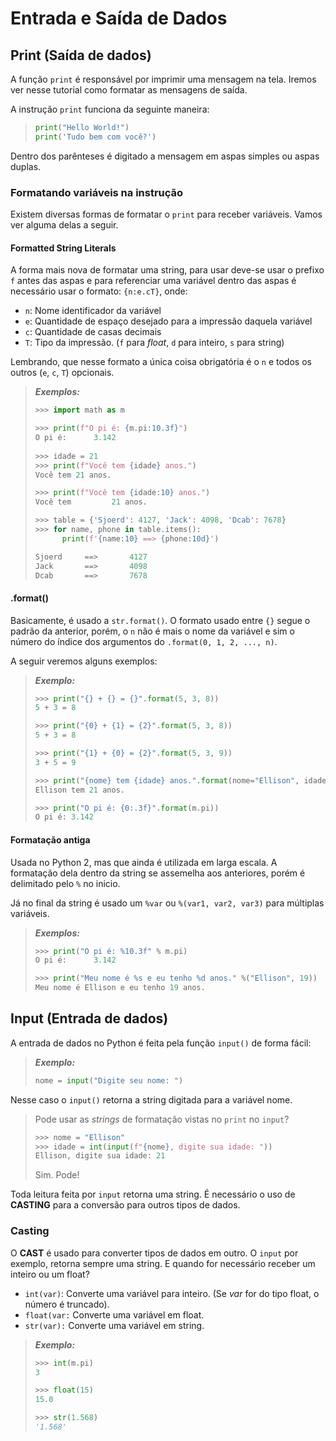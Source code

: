 # Entrada e Saída de Dados



## Print (Saída de dados)

A função `print` é responsável por imprimir uma mensagem na tela. Iremos ver nesse  tutorial como formatar as mensagens de saída. 

A instrução `print` funciona da seguinte maneira:

> ```python
> print("Hello World!")
> print('Tudo bem com você?')
> ```

Dentro dos parênteses é digitado a mensagem em aspas simples ou aspas duplas.





### Formatando variáveis na instrução

Existem diversas formas de formatar o `print` para receber variáveis. Vamos ver alguma delas a seguir. 



#### Formatted String Literals

A forma mais nova de formatar uma string, para usar deve-se usar o prefixo `f` antes das aspas e para referenciar uma variável dentro das aspas é necessário usar o formato: `{n:e.cT}`, onde:

- `n`: Nome identificador da variável
- `e`: Quantidade de espaço desejado para a impressão daquela variável
- `c`: Quantidade de casas decimais
- `T`: Tipo da impressão. (`f` para *float*, `d` para inteiro, `s` para string)



Lembrando, que nesse formato a única coisa obrigatória é o `n` e todos os outros (`e`, `c`, `T`) opcionais.

> ***Exemplos:***
>
> ```python
> >>> import math as m
> 
> >>> print(f"O pi é: {m.pi:10.3f}")
> O pi é:      3.142
>     
> >>> idade = 21
> >>> print(f"Você tem {idade} anos.")
> Você tem 21 anos.
> 
> >>> print(f"Você tem {idade:10} anos.")
> Você tem         21 anos.
> 
> >>> table = {'Sjoerd': 4127, 'Jack': 4098, 'Dcab': 7678}
> >>> for name, phone in table.items():
> 		print(f'{name:10} ==> {phone:10d}')
> 
> Sjoerd     ==>       4127
> Jack       ==>       4098
> Dcab       ==>       7678
> 
> ```



#### .format()

Basicamente, é usado a `str.format()`. O formato usado entre `{}` segue o padrão da anterior, porém, o `n` não é mais o nome da variável e sim o número do índice dos argumentos do `.format(0, 1, 2, ..., n)`.



A seguir veremos alguns exemplos:

> ***Exemplo:***
>
> ```python
> >>> print("{} + {} = {}".format(5, 3, 8))
> 5 + 3 = 8
> 
> >>> print("{0} + {1} = {2}".format(5, 3, 8))
> 5 + 3 = 8
> 
> >>> print("{1} + {0} = {2}".format(5, 3, 9))
> 3 + 5 = 9
> 
> >>> print("{nome} tem {idade} anos.".format(nome="Ellison", idade=21))
> Ellison tem 21 anos.
> 
> >>> print("O pi é: {0:.3f}".format(m.pi))
> O pi é: 3.142
> ```



#### Formatação antiga

Usada no Python 2, mas que ainda é utilizada em larga escala. A formatação dela dentro da string se assemelha aos anteriores, porém é delimitado pelo `%` no inicio. 

Já no final da string é usado um `%var` ou `%(var1, var2, var3)` para múltiplas variáveis.

> ***Exemplos:***
>
> ```python
> >>> print("O pi é: %10.3f" % m.pi)
> O pi é:      3.142
> 
> >>> print("Meu nome é %s e eu tenho %d anos." %("Ellison", 19))
> Meu nome é Ellison e eu tenho 19 anos.
> ```





## Input (Entrada de dados)

A entrada de dados no Python é feita pela função `input()` de forma fácil:

> ***Exemplo:***
>
> ```python
> nome = input("Digite seu nome: ")
> ```

Nesse caso o `input()` retorna a string digitada para a variável nome. 



> Pode usar as *strings* de formatação vistas no `print` no `input`?
>
> ```python
> >>> nome = "Ellison"
> >>> idade = int(input(f"{nome}, digite sua idade: "))
> Ellison, digite sua idade: 21
> ```
>
> Sim. Pode!



Toda leitura feita por `input` retorna uma string. É necessário o uso de **CASTING** para a conversão para outros tipos de dados.



### Casting

O **CAST** é usado para converter tipos de dados em outro. O `input` por exemplo, retorna sempre uma string. E quando for necessário receber um inteiro ou um float? 

- `int(var)`: Converte uma variável para inteiro. (Se *var* for do tipo float, o número é truncado).
- `float(var:` Converte uma variável em float.
- `str(var):` Converte uma variável em string.



> ***Exemplo:***
>
> ```python
> >>> int(m.pi)
> 3
> 
> >>> float(15)
> 15.0
> 
> >>> str(1.568)
> '1.568'
> ```